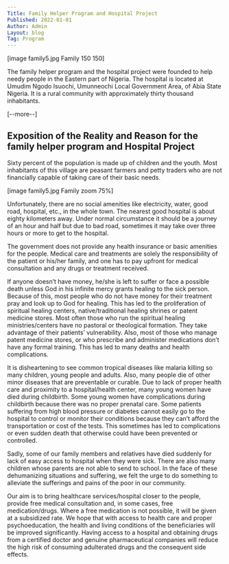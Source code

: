 ```yaml
---
Title: Family Helper Program and Hospital Project
Published: 2022-01-01
Author: Admin
Layout: blog
Tag: Program
---
```


[image family5.jpg Family 150 150]

The family helper program and the hospital project were founded to help needy people in the Eastern part of Nigeria. The hospital is located at Umudim Ngodo Isuochi, Umunneochi Local Government Area, of Abia State Nigeria. It is a rural community with approximately thirty thousand inhabitants. 

[--more--]

## Exposition of the Reality and Reason for the family helper program and Hospital Project

Sixty percent of the population is made up of children and the youth. Most inhabitants of this village are peasant farmers and petty traders who are not financially capable of taking care of their basic needs. 

[image family5.jpg Family zoom 75%]

Unfortunately, there are no social amenities like electricity, water, good road, hospital, etc., in the whole town. The nearest good hospital is about eighty kilometers away. Under normal circumstance it should be a journey of an hour and half but due to bad road, sometimes it may take over three hours or more to get to the hospital. 

The government does not provide any health insurance or basic amenities for the people. Medical care and treatments are solely the responsibility of the patient or his/her family, and one has to pay upfront for medical consultation and any drugs or treatment received. 

If anyone doesn’t have money, he/she is left to suffer or face a possible death unless God in his infinite mercy grants healing to the sick person. Because of this, most people who do not have money for their treatment pray and look up to God for healing. This has led to the proliferation of spiritual healing centers, native/traditional healing shrines or patent medicine stores. Most often those who run the spiritual healing ministries/centers have no pastoral or theological formation. They take advantage of their patients’ vulnerability. Also, most of those who manage patent medicine stores, or who prescribe and administer medications don’t have any formal training. This has led to many deaths and health complications. 

It is disheartening to see common tropical diseases like malaria killing so many children, young people and adults. Also, many people die of other minor diseases that are preventable or curable. Due to lack of proper health care and proximity to a hospital/health center, many young women have died during childbirth. Some young women have complications during childbirth because there was no proper prenatal care. Some patients suffering from high blood pressure or diabetes cannot easily go to the hospital to control or monitor their conditions because they can’t afford the transportation or cost of the tests. This sometimes has led to complications or even sudden death that otherwise could have been prevented or controlled. 

Sadly, some of our family members and relatives have died suddenly for lack of easy access to hospital when they were sick. There are also many children whose parents are not able to send to school. In the face of these dehumanizing situations and suffering, we felt the urge to do something to alleviate the sufferings and pains of the poor in our community. 

Our aim is to bring healthcare services/hospital closer to the people, provide free medical consultation and, in some cases, free medication/drugs. Where a free medication is not possible, it will be given at a subsidized rate. We hope that with access to health care and proper psychoeducation, the health and living conditions of the beneficiaries will be improved significantly. Having access to a hospital and obtaining drugs from a certified doctor and genuine pharmaceutical companies will reduce the high risk of consuming adulterated drugs and the consequent side effects.
